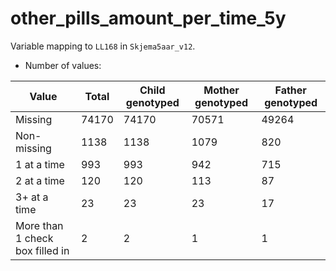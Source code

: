 # other_pills_amount_per_time_5y
Variable mapping to `LL168` in `Skjema5aar_v12`.
- Number of values:

| Value | Total | Child genotyped | Mother genotyped | Father genotyped |
| ----- | ----- | --------------- | ---------------- | ---------------- |
| Missing | 74170 | 74170 | 70571 | 49264 |
| Non-missing | 1138 | 1138 | 1079 | 820 |
| 1 at a time | 993 | 993 | 942 |715 |
| 2 at a time | 120 | 120 | 113 |87 |
| 3+ at a time | 23 | 23 | 23 |17 |
| More than 1 check box filled in | 2 | 2 | 1 |1 |



